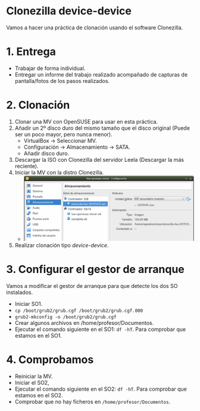 
# Clonezilla device-device

Vamos a hacer una práctica de clonación usando el software Clonezilla.

# 1. Entrega

* Trabajar de forma individual.
* Entregar un informe del trabajo realizado acompañado de capturas
de pantalla/fotos de los pasos realizados.

# 2. Clonación

1. Clonar una MV con OpenSUSE para usar en esta práctica.
1. Añadir un 2º disco duro del mismo tamaño que el disco original (Puede ser un poco mayor, pero nunca menor).
    * VirtualBox -> Seleccionar MV.
    * Configuración -> Almacenamiento -> SATA.
    * Añadir disco duro.
1. Descargar la ISO con Clonezilla del servidor Leela
(Descargar la más reciente).
1. Iniciar la MV con la distro Clonezilla.
    * ![vbox-add-hdd.png](./images/vbox-add-hdd.png)
1. Realizar clonación tipo *device-device*.

# 3. Configurar el gestor de arranque

Vamos a modificar el gestor de arranque para que detecte los dos SO instalados.

* Iniciar SO1.
* `cp /boot/grub2/grub.cgf /boot/grub2/grub.cgf.000`
* `grub2-mkconfig -o /boot/grub2/grub.cgf`
* Crear algunos archivos en /home/profesor/Documentos.
* Ejecutar el comando siguiente en el SO1: `df -hT`. Para comprobar que estamos en el SO1.

# 4. Comprobamos

* Reiniciar la MV.
* Iniciar el SO2,
* Ejecutar el comando siguiente en el SO2: `df -hT`. Para comprobar que estamos en el SO2.
* Comprobar que no hay ficheros en `/home/profesor/Documentos`.
